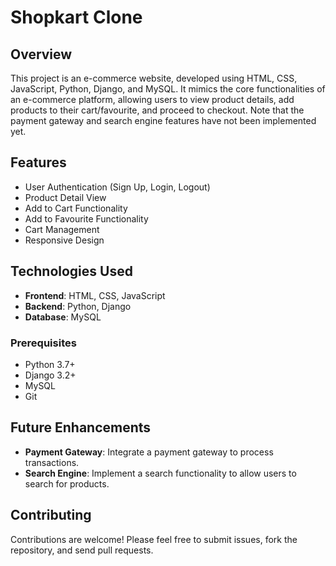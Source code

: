 # Shopkart Clone

## Overview

This project is an e-commerce website, developed using HTML, CSS, JavaScript, Python, Django, and MySQL. It mimics the core functionalities of an e-commerce platform, allowing users to view product details, add products to their cart/favourite, and proceed to checkout. Note that the payment gateway and search engine features have not been implemented yet.

## Features

- User Authentication (Sign Up, Login, Logout)
- Product Detail View
- Add to Cart Functionality
- Add to Favourite Functionality
- Cart Management
- Responsive Design

## Technologies Used

- **Frontend**: HTML, CSS, JavaScript
- **Backend**: Python, Django
- **Database**: MySQL

### Prerequisites

- Python 3.7+
- Django 3.2+
- MySQL
- Git

## Future Enhancements

- **Payment Gateway**: Integrate a payment gateway to process transactions.
- **Search Engine**: Implement a search functionality to allow users to search for products.

## Contributing

Contributions are welcome! Please feel free to submit issues, fork the repository, and send pull requests.




